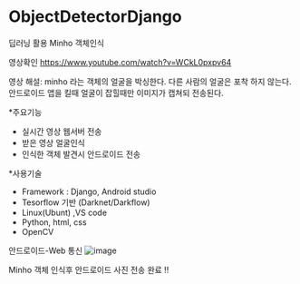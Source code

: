 # ObjectDetectorDjango

딥러닝 활용 Minho 객체인식

영상확인 
https://www.youtube.com/watch?v=WCkL0pxpv64

영상 해설: minho 라는 객체의 얼굴을 박싱한다. 다른 사람의 얼굴은 포착 하지 않는다. 안드로이드 앱을 킬때 얼굴이 잡힐때만 이미지가 캡쳐되 전송된다.  

*주요기능
- 실시간 영상 웹서버 전송
- 받은 영상 얼굴인식
- 인식한 객체 발견시 안드로이드 전송

*사용기술
- Framework : Django, Android studio
- Tesorflow 기반 (Darknet/Darkflow)
- Linux(Ubunt) ,VS code
- Python, html, css
- OpenCV

안드로이드-Web 통신
![image](https://user-images.githubusercontent.com/44541794/62423062-6ccc0c80-b6f7-11e9-8188-66b829b648d9.png)

Minho 객체 인식후 안드로이드 사진 전송 완료 !!

